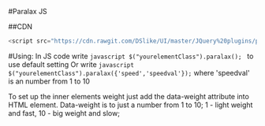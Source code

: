 #Paralax JS

##CDN
```javascript
<script src="https://cdn.rawgit.com/DSlike/UI/master/JQuery%20plugins/paralax.js">
```

#Using:
In JS code write ```javascript $("yourelementClass").paralax(); ```
to use default setting Or write ```javascript $("yourelementClass").paralax({'speed','speedval'});``` where 'speedval' is an number from 1 to 10

To set up the inner elements weight just add the data-weight attribute into HTML element. Data-weight is to just a number from 1 to 10;
1 - light weight and fast, 10 - big weight and slow;
